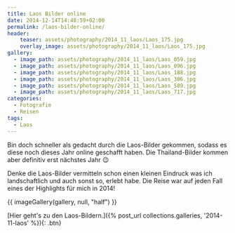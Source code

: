 ```yaml
---
title: Laos Bilder online
date: 2014-12-14T14:48:59+02:00
permalink: /laos-bilder-online/
header:
    teaser: assets/photography/2014_11_laos/Laos_175.jpg
    overlay_image: assets/photography/2014_11_laos/Laos_175.jpg
gallery:
  - image_path: assets/photography/2014_11_laos/Laos_059.jpg
  - image_path: assets/photography/2014_11_laos/Laos_096.jpg
  - image_path: assets/photography/2014_11_laos/Laos_188.jpg
  - image_path: assets/photography/2014_11_laos/Laos_306.jpg 
  - image_path: assets/photography/2014_11_laos/Laos_589.jpg
  - image_path: assets/photography/2014_11_laos/Laos_717.jpg
categories:
  - Fotografie
  - Reisen
tags:
  - Laos
---
```

Bin doch schneller als gedacht durch die Laos-Bilder gekommen, sodass es diese noch dieses Jahr online geschafft haben. 
Die Thailand-Bilder kommen aber definitiv erst nächstes Jahr 😉

Denke die Laos-Bilder vermitteln schon einen kleinen Eindruck was ich landschaftlich und auch sonst so, erlebt habe. 
Die Reise war auf jeden Fall eines der Highlights für mich in 2014!

{{ imageGallery(gallery, null, "half") }}

[Hier geht's zu den Laos-Bildern.]({% post_url collections.galleries, '2014-11-laos' %}){: .btn}
